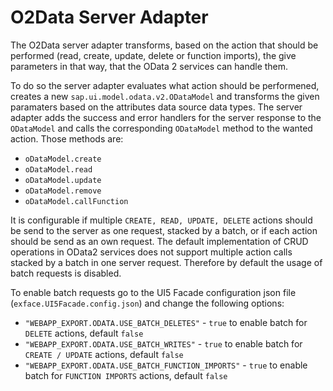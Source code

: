 # O2Data Server Adapter

The O2Data server adapter transforms, based on the action that should be performed (read, create, update, delete or function imports), the give parameters in that way, that the OData 2 services can handle them.

To do so the server adapter evaluates what action should be performened, creates a new `sap.ui.model.odata.v2.ODataModel` and transforms the given paramaters based on the attributes data source data types.
The server adapter adds the success and error handlers for the server response to the `ODataModel` and calls the corresponding `ODataModel` method to the wanted action. Those methods are:

- `oDataModel.create`
- `oDataModel.read`
- `oDataModel.update`
- `oDataModel.remove`
- `oDataModel.callFunction`

It is configurable if multiple `CREATE, READ, UPDATE, DELETE` actions should be send to the server as one request, stacked by a batch, or if each action should be send as an own request. The default implementation of CRUD operations in OData2 services does not support multiple action calls stacked by a batch in one server request. Therefore by default the usage of batch requests is disabled.

To enable batch requests go to the UI5 Facade configuration json file (`exface.UI5Facade.config.json`) and change the following options:

- `"WEBAPP_EXPORT.ODATA.USE_BATCH_DELETES"` - `true` to enable batch for `DELETE` actions, default `false`
- `"WEBAPP_EXPORT.ODATA.USE_BATCH_WRITES"` - `true` to enable batch for `CREATE / UPDATE` actions, default `false`
- `"WEBAPP_EXPORT.ODATA.USE_BATCH_FUNCTION_IMPORTS"` - `true` to enable batch for `FUNCTION IMPORTS` actions, default `false`


